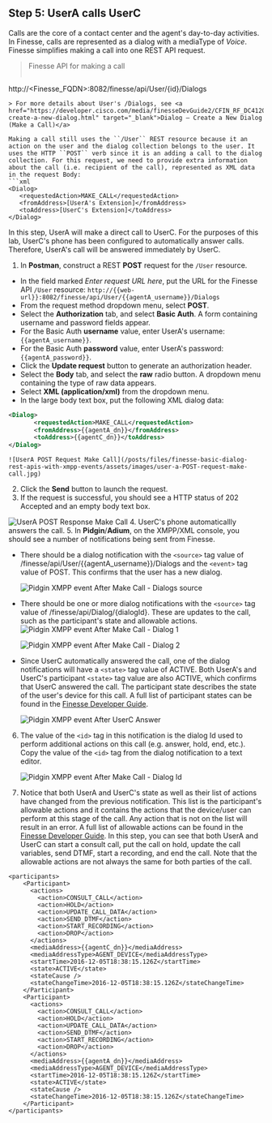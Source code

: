 ## Step 5: UserA calls UserC

Calls are the core of a contact center and the agent's day-to-day activities. In Finesse, calls are represented as a dialog with a mediaType of *Voice*. Finesse simplifies making a call into one REST API request.

> Finesse API for making a call
>  ```http
http://<Finesse_FQDN>:8082/finesse/api/User/{id}/Dialogs
```
> For more details about User's /Dialogs, see <a href="https://developer.cisco.com/media/finesseDevGuide2/CFIN_RF_DC4120C3_00_dialog-create-a-new-dialog.html" target="_blank">Dialog — Create a New Dialog (Make a Call)</a>

Making a call still uses the ``/User`` REST resource because it an action on the user and the dialog collection belongs to the user. It uses the HTTP ``POST`` verb since it is an adding a call to the dialog collection. For this request, we need to provide extra information about the call (i.e. recipient of the call), represented as XML data in the request Body:
```xml
<Dialog>
   <requestedAction>MAKE_CALL</requestedAction>
   <fromAddress>[UserA's Extension]</fromAddress>
   <toAddress>[UserC's Extension]</toAddress>
</Dialog>
```

In this step, UserA will make a direct call to UserC. For the purposes of this lab, UserC's phone has been configured to automatically answer calls. Therefore, UserA's call will be answered immediately by UserC.

1. In **Postman**, construct a REST **POST** request for the ``/User`` resource.
 * In the field marked *Enter request URL here*, put the URL for the Finesse API ``/User`` resource:
  ``http://{{web-url}}:8082/finesse/api/User/{{agentA_username}}/Dialogs``
 * From the request method dropdown menu, select **POST**.
 * Select the **Authorization** tab, and select **Basic Auth**. A form containing username and password fields appear.
 * For the Basic Auth **username** value, enter UserA's username: ``{{agentA_username}}``.
 * For the Basic Auth **password** value, enter UserA's password: ``{{agentA_password}}``.
 * Click the **Update request** button to generate an authorization header.
 * Select the **Body** tab, and select the **raw** radio button. A dropdown menu containing the type of raw data appears.
 * Select **XML (application/xml)** from the dropdown menu.
 * In the large body text box, put the following XML dialog data:
 ```xml
<Dialog>
        <requestedAction>MAKE_CALL</requestedAction>
        <fromAddress>{{agentA_dn}}</fromAddress>
        <toAddress>{{agentC_dn}}</toAddress>
</Dialog>
```

    ![UserA POST Request Make Call](/posts/files/finesse-basic-dialog-rest-apis-with-xmpp-events/assets/images/user-a-POST-request-make-call.jpg)
2. Click the **Send** button to launch the request.
3. If the request is successful, you should see a HTTP status of 202 Accepted and an empty body text box.

 ![UserA POST Response Make Call](/posts/files/finesse-basic-dialog-rest-apis-with-xmpp-events/assets/images/user-a-POST-response-make-call.jpg)
4. UserC's phone automaticallly answers the call.
5. In **Pidgin**/**Adium**, on the XMPP/XML console, you should see a number of notifications being sent from Finesse.
 * There should be a dialog notification with the ``<source>`` tag value of /finesse/api/User/{{agentA_username}}/Dialogs and the ``<event>`` tag value of POST. This confirms that the user has a new dialog.

    ![Pidgin XMPP event After Make Call - Dialogs source](/posts/files/finesse-basic-dialog-rest-apis-with-xmpp-events/assets/images/user-a-XMPP-event-after-make-call-dialogs.jpg)
 * There should be one or more dialog notifications with the ``<source>`` tag value of /finesse/api/Dialog/{dialogId}. These are updates to the call, such as the participant's state and allowable actions.
    ![Pidgin XMPP event After Make Call - Dialog 1](/posts/files/finesse-basic-dialog-rest-apis-with-xmpp-events/assets/images/user-a-XMPP-event-after-make-call-dialog.jpg)

    ![Pidgin XMPP event After Make Call - Dialog 2](/posts/files/finesse-basic-dialog-rest-apis-with-xmpp-events/assets/images/user-a-XMPP-event-after-make-call-dialog2.jpg)
 * Since UserC automatically answered the call, one of the dialog notifications will have a ``<state>`` tag value of ACTIVE. Both UserA's and UserC's participant ``<state>`` tag value are also ACTIVE, which confirms that UserC answered the call. The participant state describes the state of the user's device for this call. A full list of participant states can be found in the [Finesse Developer Guide](https://developer.cisco.com/media/finesseDevGuide2/CFIN_RF_SA5F5404_00_state-participant-parameter-values.html).

    ![Pidgin XMPP event After UserC Answer](/posts/files/finesse-basic-dialog-rest-apis-with-xmpp-events/assets/images/user-a-XMPP-event-after-answer.jpg)
6. The value of the ``<id>`` tag in this notification is the dialog Id used to perform additional actions on this call (e.g. answer, hold, end, etc.). Copy the value of the ``<id>`` tag from the dialog notification to a text editor.

    ![Pidgin XMPP event After Make Call - Dialog Id](/posts/files/finesse-basic-dialog-rest-apis-with-xmpp-events/assets/images/user-a-XMPP-event-after-make-call-dialog-id.jpg)
7. Notice that both UserA and UserC's state as well as their list of actions have changed from the previous notification. This list is the participant's allowable actions and it contains the actions that the device/user can perform at this stage of the call. Any action that is not on the list will result in an error. A full list of allowable actions can be found in the [Finesse Developer Guide](https://developer.cisco.com/media/finesseDevGuide2/CFIN_RF_A5DE755F_00_actions-parameter-values.html). In this step, you can see that both UserA and UserC can start a consult call, put the call on hold, update the call variables, send DTMF, start a recording, and end the call. Note that the allowable actions are not always the same for both parties of the call.

 ```
<participants>
     <Participant>
       <actions>
         <action>CONSULT_CALL</action>
         <action>HOLD</action>
         <action>UPDATE_CALL_DATA</action>
         <action>SEND_DTMF</action>
         <action>START_RECORDING</action>
         <action>DROP</action>
       </actions>
       <mediaAddress>{{agentC_dn}}</mediaAddress>
       <mediaAddressType>AGENT_DEVICE</mediaAddressType>
       <startTime>2016-12-05T18:38:15.126Z</startTime>
       <state>ACTIVE</state>
       <stateCause />
       <stateChangeTime>2016-12-05T18:38:15.126Z</stateChangeTime>
     </Participant>
     <Participant>
       <actions>
         <action>CONSULT_CALL</action>
         <action>HOLD</action>
         <action>UPDATE_CALL_DATA</action>
         <action>SEND_DTMF</action>
         <action>START_RECORDING</action>
         <action>DROP</action>
       </actions>
       <mediaAddress>{{agentA_dn}}</mediaAddress>
       <mediaAddressType>AGENT_DEVICE</mediaAddressType>
       <startTime>2016-12-05T18:38:15.126Z</startTime>
       <state>ACTIVE</state>
       <stateCause />
       <stateChangeTime>2016-12-05T18:38:15.126Z</stateChangeTime>
     </Participant>
</participants>
```